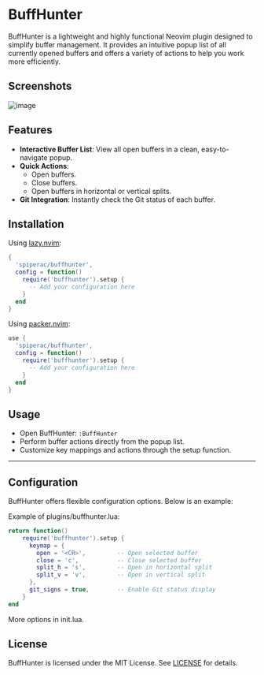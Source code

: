 # BuffHunter

BuffHunter is a lightweight and highly functional Neovim plugin designed to simplify buffer management. It provides an intuitive popup list of all currently opened buffers and offers a variety of actions to help you work more efficiently.

## Screenshots

![image](https://github.com/user-attachments/assets/c52322a7-6498-40a6-a306-59ad0fd03af8)

## Features

- **Interactive Buffer List**: View all open buffers in a clean, easy-to-navigate popup.
- **Quick Actions**:
  - Open buffers.
  - Close buffers.
  - Open buffers in horizontal or vertical splits.
- **Git Integration**: Instantly check the Git status of each buffer.


## Installation

Using [lazy.nvim](https://github.com/folke/lazy.nvim):

```lua
{
  'spiperac/buffhunter',
  config = function()
    require('buffhunter').setup {
      -- Add your configuration here
    }
  end
}
```

Using [packer.nvim](https://github.com/wbthomason/packer.nvim):

```lua
use {
  'spiperac/buffhunter',
  config = function()
    require('buffhunter').setup {
      -- Add your configuration here
    }
  end
}
```


## Usage

- Open BuffHunter: `:BuffHunter`
- Perform buffer actions directly from the popup list.
- Customize key mappings and actions through the setup function.

---

## Configuration

BuffHunter offers flexible configuration options. Below is an example:

Example of plugins/buffhunter.lua:

```lua
return function()
    require('buffhunter').setup {
      keymap = {
        open = '<CR>',         -- Open selected buffer
        close = 'c',           -- Close selected buffer
        split_h = 's',         -- Open in horizontal split
        split_v = 'v',         -- Open in vertical split
      },
      git_signs = true,        -- Enable Git status display
    }
end
```
More options in init.lua.


## License

BuffHunter is licensed under the MIT License. See [LICENSE](LICENSE) for details.
